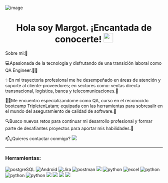 ![image](https://github.com/MargotVargas/MargotVargas/assets/145522621/c406786b-de36-4912-8295-86395b7a0b2d)

<h1 align="center">
  Hola soy Margot. ¡Encantada de conocerte!
  <img decoding="async" src="https://media.giphy.com/media/hvRJCLFzcasrR4ia7z/giphy.gif" width="30px"/>
</h1>

Sobre mi:👩

💻Apasionada de la tecnologia y disfrutando de una transición laboral como QA Engineer.🐱‍💻

✨En mi trayectoria profesional me he desempeñado en áreas de atención y soporte al cliente-proveedores; en sectores como: ventas directa transnacional, logística, banca y telecomunicaciones.🏢

👩‍🎓Me encuentro especializandome como QA, curso en el reconocido bootcamp TripletenLatam; equipada con las herramientas para sobresalir en el mundo del aseguramiento de calidad de software.📌

🔍Busco nuevos retos para continuar mi desarrollo profesional y formar parte de desafiantes proyectos para aportar mis habilidades.💪

📫¿Quieres contactar conmigo?  [![](https://img.shields.io/badge/LinkedIn-0077B5?style=for-the-badge&logo=linkedin&logoColor=white)](https://www.linkedin.com/in/mcarolavargasp/)


---

### Herramientas:
<div id="header" align="left">
    <img decoding="async" src="https://img.shields.io/badge/PostgreSQL-3776AB?style=for-the-badge&logo=postgresql&logoColor=white" alt="postgreSQL"/>
  </a>
    <img decoding="async" src="https://img.shields.io/badge/Android_Studio-6DB33F?style=for-the-badge&logo=android&logoColor=white" alt="Android"/>
  </a>
 <img decoding="async" src="https://img.shields.io/badge/Jira-0052CC?style=for-the-badge&logo=Jira&logoColor=white" alt="Jira"/>
  </a>
  </a>
 <img decoding="async" src="https://img.shields.io/badge/Postman-ff8000?style=for-the-badge&logo=postman&logoColor=white" alt="postman"/>
  </a>
  <img decoding="async" src="https://img.shields.io/badge/python-3670A0?style=for-the-badge&logo=python&logoColor=ffdd54"/>
  </a>
    <img decoding="async" src="https://img.shields.io/badge/PyCharm-000000.svg?&style=for-the-badge&logo=PyCharm&logoColor=white" alt="python"/>
  </a>
    </a>
     <img decoding="async" src="https://img.shields.io/badge/Microsoft_Excel-217346?style=for-the-badge&logo=microsoft-excel&logoColor=white" alt="excel"/>
  </a>
    <img decoding="async" src="https://img.shields.io/badge/Microsoft_Word-2B579A?style=for-the-badge&logo=microsoft-word&logoColor=white" alt="python"/>
  </a>
    </a>
    <img decoding="async" src="https://img.shields.io/badge/Microsoft_PowerPoint-B7472A?style=for-the-badge&logo=microsoft-powerpoint&logoColor=white" alt="python"/>
  </a>
  </a>
    <img decoding="async" src="https://img.shields.io/badge/Miro-F7C922?style=for-the-badge&logo=Miro&logoColor=050036" alt="python"/>
  </a>
   </a>
  <img decoding="async" src= "https://img.shields.io/badge/-selenium-%43B02A?style=for-the-badge&logo=selenium&logoColor=white"/>
   </a>
     </a>
   <img decoding="async" src= "https://img.shields.io/badge/git-%23F05033.svg?style=for-the-badge&logo=git&logoColor=white"/>
 </a>
   </a>
   <img decoding="async" src="https://img.shields.io/badge/-GitHub-000?style=for-the-badge&logo=github"/>
   </a>
   </a>
   <img decoding="async" src="https://img.shields.io/badge/figma-%23F24E1E.svg?style=for-the-badge&logo=figma&logoColor=white"/>
    </a>
</div>





